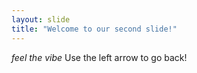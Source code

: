 ```yaml
---
layout: slide
title: "Welcome to our second slide!"
---
```

_feel the vibe_
Use the left arrow to go back!
